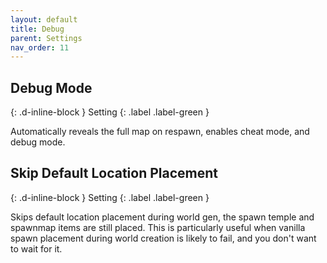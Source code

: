 ```yaml
---
layout: default
title: Debug
parent: Settings
nav_order: 11
---
```


## Debug Mode

{: .d-inline-block }
Setting
{: .label .label-green }

Automatically reveals the full map on respawn, enables cheat mode, and debug mode.

## Skip Default Location Placement

{: .d-inline-block }
Setting
{: .label .label-green }

Skips default location placement during world gen, the spawn temple and spawnmap items are still placed.
This is particularly useful when vanilla spawn placement during world creation is likely to fail, and you don't want to wait for it.
